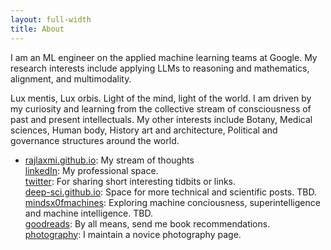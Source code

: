```yaml
---
layout: full-width
title: About
---
```


I am an ML engineer on the applied machine learning teams at Google. My research interests include applying LLMs to reasoning and mathematics, alignment, and multimodality.

Lux mentis, Lux orbis. Light of the mind, light of the world.
I am driven by my curiosity and learning from the collective stream of consciousness of past and present intellectuals. My other interests include Botany, Medical sciences, Human body, History art and architecture, Political and governance structures around the world.

- [rajlaxmi.github.io](https://rajlaxmi.github.io/): My stream of thoughts \
[linkedIn](https://www.linkedin.com/in/rajlaxmisah): My professional space. \
[twitter](https://twitter.com/rajlaxmisah): For sharing short interesting tidbits or links. \
[deep-sci.github.io](https://deep-sci.github.io/): Space for more technical and scientific posts. TBD. \
[mindsx0fmachines](https://mindsx0fmachines.substack.com/): Exploring machine conciousness, superintelligence and machine intelligence. TBD. \
[goodreads](https://www.goodreads.com/railax): By all means, send me book recommendations. \
[photography](https://www.instagram.com/raila.snapshots/): I maintain a novice photography page.

